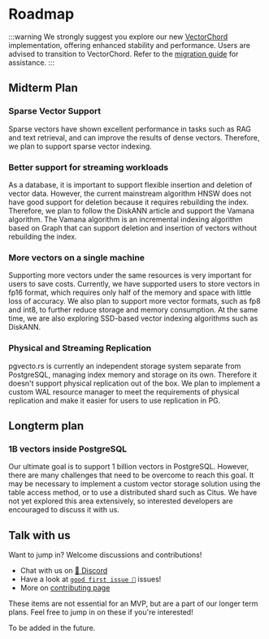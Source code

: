 # Roadmap

:::warning
We strongly suggest you explore our new [VectorChord](https://github.com/tensorchord/VectorChord/) implementation, offering enhanced stability and performance. Users are advised to transition to VectorChord. Refer to the [migration guide](/vectorchord/admin/migration) for assistance.
:::

## Midterm Plan

### Sparse Vector Support

Sparse vectors have shown excellent performance in tasks such as RAG and text retrieval, and can improve the results of dense vectors. Therefore, we plan to support sparse vector indexing.

### Better support for streaming workloads

As a database, it is important to support flexible insertion and deletion of vector data. However, the current mainstream algorithm HNSW does not have good support for deletion because it requires rebuilding the index. Therefore, we plan to follow the DiskANN article and support the Vamana algorithm. The Vamana algorithm is an incremental indexing algorithm based on Graph that can support deletion and insertion of vectors without rebuilding the index.

### More vectors on a single machine

Supporting more vectors under the same resources is very important for users to save costs. Currently, we have supported users to store vectors in fp16 format, which requires only half of the memory and space with little loss of accuracy. We also plan to support more vector formats, such as fp8 and int8, to further reduce storage and memory consumption. At the same time, we are also exploring SSD-based vector indexing algorithms such as DiskANN.

### Physical and Streaming Replication 

pgvecto.rs is currently an independent storage system separate from PostgreSQL, managing index memory and storage on its own. Therefore it doesn't support physical replication out of the box. We plan to implement a custom WAL resource manager to meet the requirements of physical replication and make it easier for users to use replication in PG.


## Longterm plan

### 1B vectors inside PostgreSQL

Our ultimate goal is to support 1 billion vectors in PostgreSQL. However, there are many challenges that need to be overcome to reach this goal. It may be necessary to implement a custom vector storage solution using the table access method, or to use a distributed shard such as Citus. We have not yet explored this area extensively, so interested developers are encouraged to discuss it with us.

## Talk with us

Want to jump in? Welcome discussions and contributions! 

- Chat with us on [💬 Discord](https://discord.gg/KqswhpVgdU)
- Have a look at [`good first issue 💖`](https://github.com/tensorchord/pgvecto.rs/issues?q=is%3Aissue+is%3Aopen+label%3A%22good+first+issue+%E2%9D%A4%EF%B8%8F%22) issues!
- More on [contributing page](./contributing.md)

These items are not essential for an MVP, but are a part of our longer term plans. Feel free to jump in on these if you're interested!

To be added in the future.
